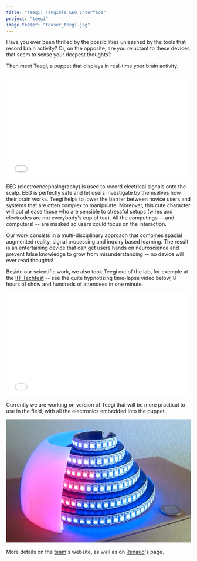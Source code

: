 ```yaml
---
title: "Teegi: Tangible EEG Interface"
project: "teegi"
image-teaser: "teaser_teegi.jpg"
---
```


Have you ever been thrilled by the possibilities unleashed by the tools that record brain activity? Or, on the opposite, are you reluctant to these devices that seem to sense your deepest thoughts?

Then meet Teegi, a puppet that displays in real-time your brain activity.

<iframe src="//player.vimeo.com/video/104486980" width="500" height="281" frameborder="0" webkitallowfullscreen mozallowfullscreen allowfullscreen ></iframe>

EEG (electroencephalography) is used to record electrical signals onto the scalp. EEG is perfectly safe and let users investigate by themselves how their brain works. Teegi helps to lower the barrier between novice users and systems that are often complex to manipulate. Moreover, this cute character will put at ease those who are sensible to stressful setups (wires and electrodes are not everybody's cup of tea). All the computings -- and computers! -- are masked so users could focus on the interaction.

Our work consists in a multi-disciplinary approach that combines spacial augmented reality, signal processing and inquiry based learning. The result is an entertaining device that can get users hands on neuroscience and prevent false knowledge to grow from misunderstanding -- no device will ever read thoughts!

Beside our scientific work, we also took Teegi out of the lab, for exemple at the [IIT Techfest](http://www.techfest.org/) -- see the quite hypnotizing time-lapse video below, 8 hours of show and hundreds of attendees in one minute. 

<iframe src="//player.vimeo.com/video/117606948" width="500" height="281" frameborder="0" webkitallowfullscreen mozallowfullscreen allowfullscreen ></iframe>

Currently we are working on version of Teegi that will be more practical to use in the field, with all the electronics embedded into the puppet.

![Teegi disco, v1](/images/teegi/disco.jpg)

More details on the [team](https://team.inria.fr/potioc/scientific-subjects/teegi-tangible-eeg-interface/)'s website, as well as on [Renaud](http://renaudgervais.github.io/teegi-tangible-eeg-interface/)'s page.
